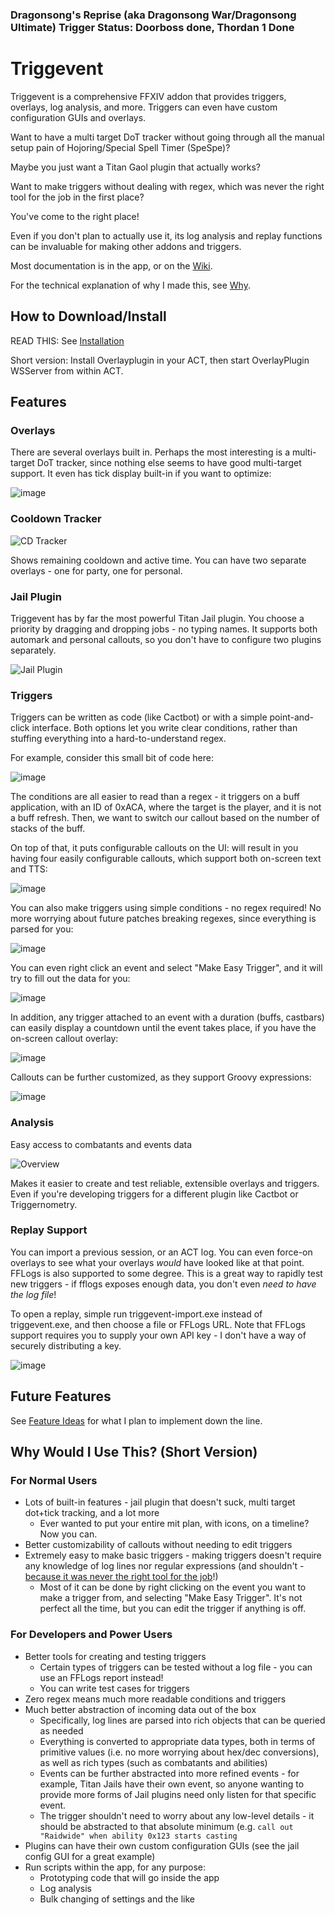 ### Dragonsong's Reprise (aka Dragonsong War/Dragonsong Ultimate) Trigger Status: Doorboss done, Thordan 1 Done

# Triggevent

Triggevent is a comprehensive FFXIV addon that provides triggers, overlays, log analysis, and more. Triggers can even
have custom configuration GUIs and overlays.

Want to have a multi target DoT tracker without going through all the manual setup pain of Hojoring/Special Spell
Timer (SpeSpe)?

Maybe you just want a Titan Gaol plugin that actually works?

Want to make triggers without dealing with regex, which was never the right tool for the job in the first place?

You've come to the right place!

Even if you don't plan to actually use it, its log analysis and replay functions can be invaluable for making other
addons and triggers.

Most documentation is in the app, or on the [Wiki](https://github.com/xpdota/event-trigger/wiki/).

For the technical explanation of why I made this,
see [Why](https://github.com/xpdota/event-trigger/wiki/Why-I-Made-This).

## How to Download/Install

READ THIS: See [Installation](https://github.com/xpdota/event-trigger/wiki/Installation-and-Setup)

Short version: Install Overlayplugin in your ACT, then start OverlayPlugin WSServer from within ACT.

## Features

### Overlays

There are several overlays built in. Perhaps the most interesting is a multi-target DoT tracker, since nothing else
seems to have good multi-target support. It even has tick display built-in if you want to optimize:

![image](https://user-images.githubusercontent.com/14287379/158668694-38697d1f-3e3a-4afb-8b68-bb8c9ff531fb.png)

### Cooldown Tracker

![CD Tracker](https://i.imgur.com/FgSHZY8.png)

Shows remaining cooldown and active time. You can have two separate overlays - one for party, one for personal.

### Jail Plugin

Triggevent has by far the most powerful Titan Jail plugin. You choose a priority by dragging and dropping jobs - no
typing names. It supports both automark and personal callouts, so you don't have to configure two plugins separately.

![Jail Plugin](https://user-images.githubusercontent.com/14287379/142813080-c44d1ff7-873b-4119-9c15-1212c9e31133.png)

### Triggers

Triggers can be written as code (like Cactbot) or with a simple point-and-click interface. Both options let you write
clear conditions, rather than stuffing everything into a hard-to-understand regex.

For example, consider this small bit of code here:

![image](https://user-images.githubusercontent.com/14287379/158666921-7bcc2ee2-f80c-44c3-9750-7e09c0f2b8f2.png)

The conditions are all easier to read than a regex - it triggers on a buff application, with an ID of 0xACA, where the
target is the player, and it is not a buff refresh. Then, we want to switch our callout based on the number of stacks of
the buff.

On top of that, it puts configurable callouts on the UI: will result in you having four easily configurable callouts,
which support both on-screen text and TTS:

![image](https://user-images.githubusercontent.com/14287379/158667132-b2d816a9-34c7-414a-9079-93dab4703760.png)

You can also make triggers using simple conditions - no regex required! No more worrying about future patches breaking
regexes, since everything is parsed for you:

![image](https://user-images.githubusercontent.com/14287379/158667347-286d6afa-3392-4526-a8ff-0fe7a7879144.png)

You can even right click an event and select "Make Easy Trigger", and it will try to fill out the data for you:

![image](https://cdn.discordapp.com/attachments/551476873717088279/956345688432721920/unknown.png)

In addition, any trigger attached to an event with a duration (buffs, castbars) can easily display a countdown until the
event takes place, if you have the on-screen callout overlay:

![image](https://user-images.githubusercontent.com/14287379/158667758-97a47fec-5ff6-476d-a511-b868b43086f3.png)

Callouts can be further customized, as they support Groovy expressions:

![image](https://user-images.githubusercontent.com/14287379/158668357-6ad34ac9-42ec-4cd0-8177-80275ef9ebc0.png)

### Analysis

Easy access to combatants and events data

![Overview](https://user-images.githubusercontent.com/14287379/142812965-7666c15e-12b3-4b6c-91a6-ed38820a7aa8.png)

Makes it easier to create and test reliable, extensible overlays and triggers. Even if you're developing triggers for a
different plugin like Cactbot or Triggernometry.

### Replay Support

You can import a previous session, or an ACT log. You can even force-on overlays to see what your overlays *would*
have looked like at that point. FFLogs is also supported to some degree. This is a great way to rapidly test new
triggers - if fflogs exposes enough data, you don't even *need to have the log file*!

To open a replay, simple run triggevent-import.exe instead of triggevent.exe, and then choose a file or FFLogs URL. Note
that FFLogs support requires you to supply your own API key - I don't have a way of securely distributing a key.

![image](https://user-images.githubusercontent.com/14287379/158670751-3252a0d1-854b-47a7-8a47-2a74a2cf30bd.png)

## Future Features

See [Feature Ideas](https://github.com/xpdota/event-trigger/wiki/Feature-Ideas) for what I plan to implement down the
line.

## Why Would I Use This? (Short Version)

### For Normal Users

* Lots of built-in features - jail plugin that doesn't suck, multi target dot+tick tracking, and a lot more
  - Ever wanted to put your entire mit plan, with icons, on a timeline? Now you can.
* Better customizability of callouts without needing to edit triggers
* Extremely easy to make basic triggers - making triggers doesn't require any knowledge of log lines nor regular expressions (and shouldn't - [because it was never the right tool for the job](https://github.com/xpdota/event-trigger/wiki/Why-is-Regex-Bad-for-Triggers%3F)!)
  - Most of it can be done by right clicking on the event you want to make a trigger from, and selecting "Make Easy Trigger". It's not perfect all the time, but you can edit the trigger if anything is off.

### For Developers and Power Users
* Better tools for creating and testing triggers
  - Certain types of triggers can be tested without a log file - you can use an FFLogs report instead!
  - You can write test cases for triggers
* Zero regex means much more readable conditions and triggers
* Much better abstraction of incoming data out of the box
  - Specifically, log lines are parsed into rich objects that can be queried as needed
  - Everything is converted to appropriate data types, both in terms of primitive values (i.e. no more worrying about hex/dec conversions), as well as rich types (such as combatants and abilities)
  - Events can be further abstracted into more refined events - for example, Titan Jails have their own event, so anyone wanting to provide more forms of Jail plugins need only listen for that specific event.
  - The trigger shouldn't need to worry about any low-level details - it should be abstracted to that absolute minimum (e.g. `call out "Raidwide" when ability 0x123 starts casting`
* Plugins can have their own custom configuration GUIs (see the jail config GUI for a great example)
* Run scripts within the app, for any purpose:
  - Prototyping code that will go inside the app
  - Log analysis
  - Bulk changing of settings and the like
